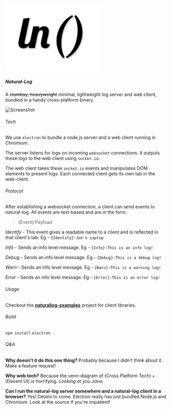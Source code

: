 ![Logo](server/static/img/logo.png)

##### Natural-Log

A ~~clumbsy, heavyweight~~ minimal, lightweight log server and web client, bundled in a handy cross-platform binary.

![Screenshot](server/static/img/)

###### Tech

We use `electron` to bundle a node.js server and a web client running in Chromium.

The server listens for logs on incoming `websocket` connections. It outputs these logs to the web client using `socket.io`.

The web client takes these `socket.io` events and manipulates DOM elements to present logs. Each connected client gets its own tab in the web-client.

###### Protocol

After establishing a websocket connection, a client can send events to natural-log. All events are text-based and are in the form:

>{Event}:Payload

_Identify_ - This event gives a readable name to a client and is reflected in that client's tab. Eg - `{Identify}:Joe's Laptop`

_Info_ - Sends an info level message. Eg - `{Info}:This is an info log!`

_Debug_ - Sends an info level message. Eg - `{Debug}:This is a debug log!`

_Warn_ - Sends an info level message. Eg - `{Warn}:This is a warning log!`

_Error_ - Sends an info level message. Eg - `{Error}:This is an error log!`

###### Usage

Checkout the **[naturallog-examples](https://github.com/thegoldenmule/naturallog)** project for client libraries.

###### Build

`npm install`
`electron .`

###### Q&A

**Why doesn't it do this one thing?** Probably because I didn't think about it. Make a feature request!

**Why web tech?** Because the venn-diagram of (Cross Platform Tech) + (Decent UI) is horrifying. _Looking at you Java._

**Can I run the natural-log server somewhere and a natural-log client in a browser?** Yes! Details to come. Electron really has just bundled Node.js and Chromium. Look at the source if you're impatient!